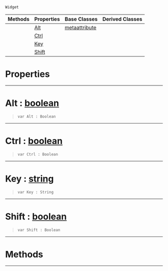  `Widget`

|Methods|Properties|Base Classes|Derived Classes|
|---|---|---|---|
| |[ Alt](https://github.com/zeroengineteam/ZeroDocs/blob/master/code_reference/class_reference/metascriptshortcutattribute.markdown#alt-zero-engine-document)|[metaattribute](https://github.com/zeroengineteam/ZeroDocs/blob/master/code_reference/class_reference/metaattribute.markdown)| |
| |[ Ctrl](https://github.com/zeroengineteam/ZeroDocs/blob/master/code_reference/class_reference/metascriptshortcutattribute.markdown#ctrl-zero-engine-documen)| | |
| |[ Key](https://github.com/zeroengineteam/ZeroDocs/blob/master/code_reference/class_reference/metascriptshortcutattribute.markdown#key-zero-engine-document)| | |
| |[ Shift](https://github.com/zeroengineteam/ZeroDocs/blob/master/code_reference/class_reference/metascriptshortcutattribute.markdown#shift-zero-engine-docume)| | |


 #  Properties


---  
 #  Alt : [boolean](https://github.com/zeroengineteam/ZeroDocs/blob/master/code_reference/zilch_base_types/boolean.markdown)

> 
> ``` lang=cpp, name=Zilch
> var Alt : Boolean


---  
 #  Ctrl : [boolean](https://github.com/zeroengineteam/ZeroDocs/blob/master/code_reference/zilch_base_types/boolean.markdown)

> 
> ``` lang=cpp, name=Zilch
> var Ctrl : Boolean


---  
 #  Key : [string](https://github.com/zeroengineteam/ZeroDocs/blob/master/code_reference/zilch_base_types/string.markdown)

> 
> ``` lang=cpp, name=Zilch
> var Key : String


---  
 #  Shift : [boolean](https://github.com/zeroengineteam/ZeroDocs/blob/master/code_reference/zilch_base_types/boolean.markdown)

> 
> ``` lang=cpp, name=Zilch
> var Shift : Boolean


---  
 #  Methods


---  
 

 